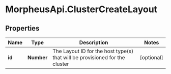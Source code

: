 # MorpheusApi.ClusterCreateLayout

## Properties

Name | Type | Description | Notes
------------ | ------------- | ------------- | -------------
**id** | **Number** | The Layout ID for the host type(s) that will be provisioned for the cluster | [optional] 


